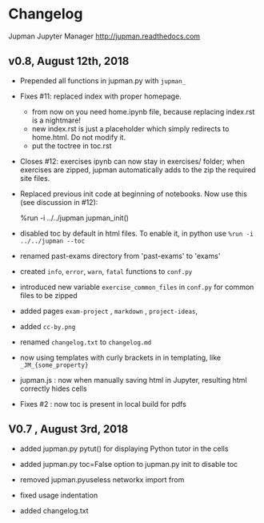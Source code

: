 
# Changelog

Jupman Jupyter Manager  http://jupman.readthedocs.com


## v0.8, August 12th, 2018

- Prepended all functions in jupman.py with `jupman_`

- Fixes #11: replaced index with proper homepage. 
  
  - from now on you need home.ipynb file, because replacing index.rst is a nightmare! 
  - new index.rst is just a placeholder which simply redirects to home.html. Do not modify it.
  - put the toctree in toc.rst
  
- Closes #12: exercises ipynb can now stay in exercises/ folder; when exercises are zipped,
  jupman automatically adds to the zip the required site files. 
  
- Replaced previous init code at beginning of notebooks. Now use this (see discussion in #12): 
  
  %run -i ../../jupman
  jupman_init()
  
- disabled toc by default in html files. To enable it, in python use `%run -i ../../jupman --toc`
- renamed past-exams directory from 'past-exams' to 'exams'
- created `info`, `error`, `warn`, `fatal` functions to `conf.py`
- introduced new variable `exercise_common_files` in `conf.py` for common files to be zipped
- added pages `exam-project` , `markdown` , `project-ideas`, 
- added `cc-by.png`
- renamed `changelog.txt` to `changelog.md`
- now using templates with curly brackets in in templating, like `_JM_{some_property}`
- jupman.js : now when manually saving html in Jupyter, resulting html correctly hides cells
- Fixes #2 : now toc is present in local build for pdfs 

## V0.7 , August 3rd, 2018

- added jupman.py pytut() for displaying Python tutor in the cells
- added  jupman.py toc=False option to jupman.py init to disable toc
- removed  jupman.pyuseless networkx import from 

- fixed usage indentation
- added changelog.txt

